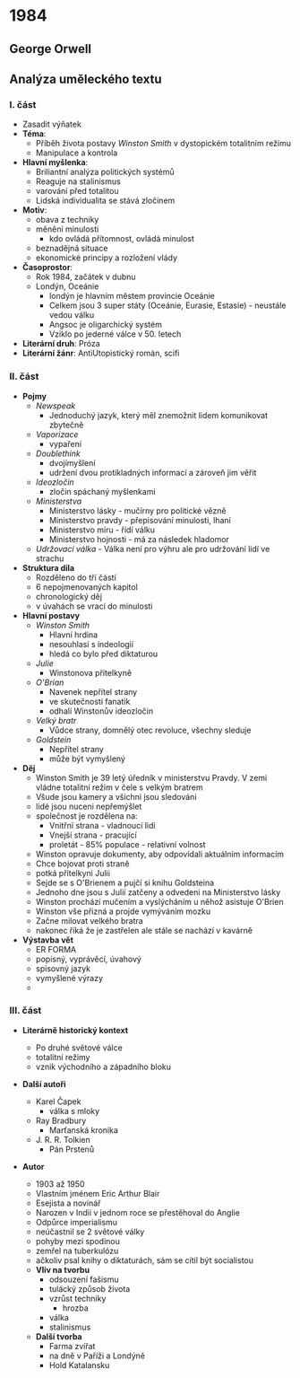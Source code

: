 # **1984**
## **George Orwell**
## Analýza uměleckého textu
### **I. část**
- Zasadit výňatek
- **Téma**:
    - Příběh života postavy *Winston Smith* v dystopickém totalitním režimu
    - Manipulace a kontrola
- **Hlavní myšlenka**:
    - Briliantní analýza politických systémů
    - Reaguje na stalinismus
    - varování před totalitou
    - Lidská individualita se stává zločinem
- **Motiv**:
    - obava z techniky
    - měnění minulosti
        - kdo ovládá přítomnost, ovládá minulost
    - beznadějná situace
    - ekonomické principy a rozložení vlády
- **Časoprostor**:
    - Rok 1984, začátek v dubnu
    - Londýn, Oceánie
        - londýn je hlavním městem provincie Oceánie
        - Celkem jsou 3 super státy (Oceánie, Eurasie, Estasie) - neustále vedou válku
        - Angsoc je oligarchický systém
        - Vziklo po jederné válce v 50. letech
- **Literární druh**: Próza
- **Literární žánr**: AntiUtopistický román, scifi
### **II. část**
- **Pojmy**
    - *Newspeak*
        - Jednoduchý jazyk, který měl znemožnit lidem komunikovat zbytečně
    - *Vaporizace*
        - vypaření
    - *Doublethink*
        - dvojímyšlení
        - udržení dvou protikladných informací a zároveň jim věřit
    - *Ideozločin*
        - zločin spáchaný myšlenkami
    - *Ministerstva*
        - Ministerstvo lásky - mučírny pro politické vězně
        - Ministerstvo pravdy - přepisování minulosti, lhaní
        - Ministerstvo míru - řídí válku
        - Ministerstvo hojnosti - má za následek hladomor
    - *Udržovací válka* - Válka není pro výhru ale pro udržování lidí ve strachu
- **Struktura díla**
    - Rozděleno do tří částí
    - 6 nepojmenovaných kapitol
    - chronologický děj
    - v úvahách se vrací do minulosti
- **Hlavní postavy**
    - *Winston Smith*
        - Hlavní hrdina
        - nesouhlasí s indeologií
        - hledá co bylo před diktaturou
    - *Julie*
        - Winstonova přítelkyně
    - *O'Brian*
        - Navenek nepřítel strany
        - ve skutečnosti fanatik
        - odhalí Winstonův ideozločin
    - *Velký bratr*
        - Vůdce strany, domnělý otec revoluce, všechny sleduje
    - *Goldstein*
        - Nepřítel strany
        - může být vymyšlený
- **Děj**
    - Winston Smith je 39 letý úředník v ministerstvu Pravdy. V zemi vládne totalitní režim v čele s velkým bratrem
    - Všude jsou kamery a všichni jsou sledováni
    - lidé jsou nuceni nepřemýšlet
    - společnost je rozdělena na:
        - Vnitřní strana - vladnoucí lidi
        - Vnejší strana - pracující
        - proletát - 85% populace - relativní volnost
    - Winston opravuje dokumenty, aby odpovídali aktuálním informacím
    - Chce bojovat proti straně
    - potká přítelkyni Julii
    - Sejde se s O'Brienem a pujčí si knihu Goldsteina
    - Jednoho dne jsou s Julií zatčeny a odvedeni na Ministerstvo lásky
    - Winston prochází mučením a vyslýcháním u něhož asistuje O'Brien
    - Winston vše přizná a projde vymýváním mozku
    - Začne milovat velkého bratra
    - nakonec říká že je zastřelen ale stále se nachází v kavárně
- **Výstavba vět**
    - ER FORMA
    - popisný, vyprávěcí, úvahový
    - spisovný jazyk
    - vymyšlené výrazy
    - 

### **III. část**
- **Literárně historický kontext**
    - Po druhé světové válce
    - totalitní režimy
    - vznik východního a západního bloku

- **Další autoři**
    - Karel Čapek
        - válka s mloky
    - Ray Bradbury
        - Marťanská kronika
    - J. R. R. Tolkien
        - Pán Prstenů
- **Autor**
    - 1903 až 1950
    - Vlastním jménem Eric Arthur Blair
    - Esejista a novinář
    - Narozen v Indii v jednom roce se přestěhoval do Anglie
    - Odpůrce imperialismu
    - neúčastnil se 2 světové války
    - pohyby mezi spodinou
    - zemřel na tuberkulózu
    - ačkoliv psal knihy o diktaturách, sám se cítil být socialistou
    - **Vliv na tvorbu**
        - odsouzení fašismu
        - tulácký způsob života
        - vzrůst techniky
            - hrozba
        - válka
        - stalinismus
    - **Další tvorba**
        - Farma zvířat
        - na dně v Paříži a Londýně
        - Hold Katalansku

